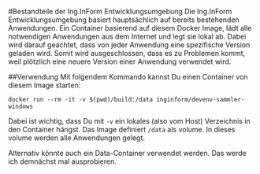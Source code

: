 #Bestandteile der Ing.InForm Entwicklungsumgebung
Die Ing.InForm Entwicklungsumgebung basiert hauptsächlich auf bereits bestehenden Anwendungen. Ein Container basierend auf diesem Docker Image, lädt alle notwendigen Anwendungen aus dem Internet und legt sie lokal ab. Dabei wird darauf geachtet, dass von jeder Anwendung eine spezifische Version geladen wird. Somit wird ausgeschlossen, dass es zu Problemen kommt, weil plötzlich eine neuere Version einer Anwendung verwendet wird.

##Verwendung
Mit folgendem Kommando kannst Du einen Container von diesem Image starten:

`docker run --rm -it -v $(pwd)/build:/data inginform/devenv-sammler-windows`

Dabei ist wichtig, dass Du mit `-v` ein lokales (also vom Host) Verzeichnis in den Container hängst. Das Image definiert `/data` als volume. In dieses volume werden alle Anwendungen gelegt.

Alternativ könnte auch ein Data-Container verwendet werden. Das werde ich demnächst mal ausprobieren.
